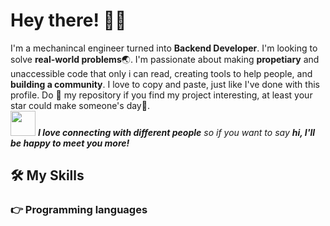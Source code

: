 <!-- Greeting -->
# Hey there! :wave::smiley:

<!--Introduction -->
I'm a mechanincal engineer turned into **Backend Developer**. I'm looking to solve **real-world problems**:earth_asia:. I'm passionate about making **propetiary** and unaccessible code that only i can read, creating tools to help people, and **building a community**. I love to copy and paste, just like I've done with this profile. Do :star2: my repository if you find my project interesting, at least your star could make someone's day:pray:.
<br>
<img src="https://media.giphy.com/media/LnQjpWaON8nhr21vNW/giphy.gif" width="40"> <em><b>I love connecting with different people</b> so if you want to say <b>hi, I'll be happy to meet you more!</b></em>

## 🛠️ My Skills

### 👉 Programming languages

<p align="left"> 

 
</p>
